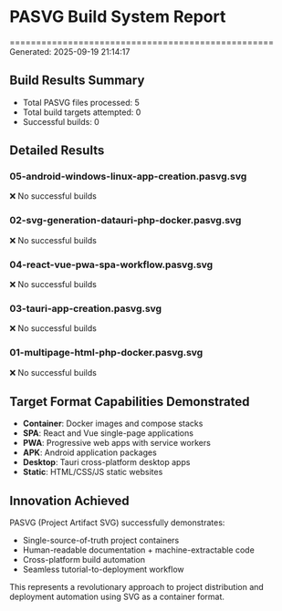 # PASVG Build System Report
==================================================
Generated: 2025-09-19 21:14:17

## Build Results Summary

- Total PASVG files processed: 5
- Total build targets attempted: 0
- Successful builds: 0

## Detailed Results

### 05-android-windows-linux-app-creation.pasvg.svg
❌ No successful builds

### 02-svg-generation-datauri-php-docker.pasvg.svg
❌ No successful builds

### 04-react-vue-pwa-spa-workflow.pasvg.svg
❌ No successful builds

### 03-tauri-app-creation.pasvg.svg
❌ No successful builds

### 01-multipage-html-php-docker.pasvg.svg
❌ No successful builds


## Target Format Capabilities Demonstrated

- **Container**: Docker images and compose stacks
- **SPA**: React and Vue single-page applications
- **PWA**: Progressive web apps with service workers
- **APK**: Android application packages
- **Desktop**: Tauri cross-platform desktop apps
- **Static**: HTML/CSS/JS static websites

## Innovation Achieved

PASVG (Project Artifact SVG) successfully demonstrates:
- Single-source-of-truth project containers
- Human-readable documentation + machine-extractable code
- Cross-platform build automation
- Seamless tutorial-to-deployment workflow

This represents a revolutionary approach to project distribution
and deployment automation using SVG as a container format.
